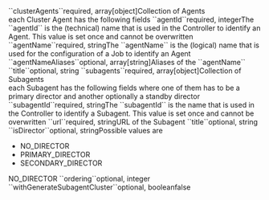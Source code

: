 <tr><td>``clusterAgents``</td><td>required, array[object]</td><td>Collection of Agents
    <br/>each Cluster Agent has the following fields</td><td></td><td></td></tr>
    <tr><td style="padding-left:20px;">``agentId``</td><td>required, integer</td><td>The ``agentId`` is the (technical) name that is used in the Controller to identify an Agent. This value is set once and cannot be overwritten</td><td></td><td></td></tr>
    <tr><td style="padding-left:20px;">``agentName``</td><td>required, string</td><td>The ``agentName`` is the (logical) name that is used for the configuration of a Job to identify an Agent</td><td></td><td></td></tr>
    <tr><td style="padding-left:20px;">``agentNameAliases``</td><td>optional, array[string]</td><td>Aliases of the ``agentName``</td><td></td><td></td></tr>
    <tr><td style="padding-left:20px;">``title``</td><td>optional, string</td><td></td><td></td><td></td></tr>
    <tr><td style="padding-left:20px;">``subagents``</td><td>required, array[object]</td><td>Collection of Subagents
    	<br/>each Subagent has the following fields where one of them has to be a primary director and another optionally a standby director</td><td></td><td></td></tr>
    	<tr><td style="padding-left:40px;">``subagentId``</td><td>required, string</td><td>The ``subagentId`` is the name that is used in the Controller to identify a Subagent. This value is set once and cannot be overwritten</td><td></td><td></td></tr>
    	<tr><td style="padding-left:40px;">``url``</td><td>required, string</td><td>URL of the Subagent</td><td></td><td></td></tr>
    	<tr><td style="padding-left:40px;">``title``</td><td>optional, string</td><td></td><td></td><td></td></tr>
        <tr><td style="padding-left:40px;">``isDirector``</td><td>optional, string</td><td>Possible values are
    		<ul>
    			<li>NO_DIRECTOR</li>
    			<li>PRIMARY_DIRECTOR</li>
    			<li>SECONDARY_DIRECTOR</li>
    		</ul></td><td></td><td>NO_DIRECTOR</td></tr>
    	<tr><td style="padding-left:40px;">``ordering``</td><td>optional, integer</td><td></td><td></td><td></td></tr>
    	<tr><td style="padding-left:40px;">``withGenerateSubagentCluster``</td><td>optional, boolean</td><td></td><td></td><td>false</td></tr>
    